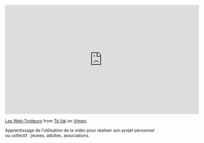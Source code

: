 <iframe src="https://player.vimeo.com/video/73866081" width="640" height="360" frameborder="0" webkitallowfullscreen mozallowfullscreen allowfullscreen></iframe>
<p><a href="https://vimeo.com/73866081">Les Web-Trotteurs</a> from <a href="https://vimeo.com/user19540477">T&eacute; Val</a> on <a href="https://vimeo.com">Vimeo</a>.</p>

Apprentissage de l’utilisation de la vidéo pour réaliser son projet personnel ou collectif : jeunes, adultes, associations.